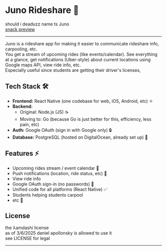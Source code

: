 # Juno Rideshare 🚗

should i deaduzz name ts Juno  
[snack preview](https://snack.expo.dev/@nogambling/fascinated-orange-waffles)

---

Juno is a  rideshare app for making it easier to communicate rideshare info, carpooling, etc.  
You get a stream of upcoming rides (like events/calendar). See everything at a glance, get notifications (Uber-style) about current locations using Google maps API, view ride info, etc.  
Especially useful since students are getting their driver's licenses, 

## Tech Stack 🛠️

- **Frontend:** React Native (one codebase for web, iOS, Android, etc) ⚛️
- **Backend:** 
  - Original: Node.js (JS) ☕️
  - Moving to: Go (because Go is just better for this, efficiency, less pain, etc) 
- **Auth:** Google OAuth (sign in with Google only) 🔒
- **Database:** PostgreSQL (hosted on DigitalOcean, already set up) 🐘

## Features  ⚡

- Upcoming rides stream / event calendar 📅
- Push notifications (location, ride status, etc) 🔔
- View ride info
- Google OAuth sign-in (no passwords) 🔑
- Unified code for all platforms (React Native) ✅
- Students helping students carpool 
- etc 🚀

## License

the λamdashi license  
as of 3/6/2025 daniel apollonsky is allowed to use it  
see LICENSE for legal

---
